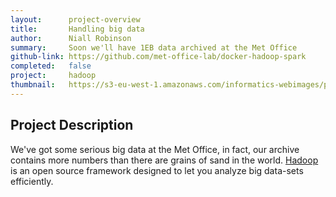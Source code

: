 ```yaml
---
layout:      project-overview
title:       Handling big data
author:      Niall Robinson
summary:     Soon we'll have 1EB data archived at the Met Office
github-link: https://github.com/met-office-lab/docker-hadoop-spark
completed:   false
project:     hadoop
thumbnail:   https://s3-eu-west-1.amazonaws.com/informatics-webimages/projects/hadoop/400x400-elephant.jpg
---
```


## Project Description
We've got some serious big data at the Met Office, in fact, our archive contains more numbers than there are grains of sand in the world. [Hadoop](https://en.wikipedia.org/wiki/Apache_Hadoop) is an open source framework designed to let you analyze big data-sets efficiently.
